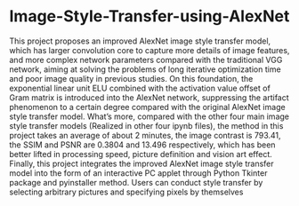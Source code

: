 # Image-Style-Transfer-using-AlexNet

This project proposes an improved AlexNet image style transfer model, which has larger convolution core to capture more details of image features, and more complex network parameters compared with the traditional VGG network, aiming at solving the problems of long iterative optimization time and poor image quality in previous studies. On this foundation, the exponential linear unit ELU combined with the activation value offset of Gram matrix is introduced into the AlexNet network, suppressing the artifact phenomenon to a certain degree compared with the original AlexNet image style transfer model. What’s more, compared with the other four main image style transfer models (Realized in other four ipynb files), the method in this project takes an average of about 2 minutes, the image contrast is 793.41, the SSIM and PSNR are 0.3804 and 13.496 respectively, which has been better lifted in processing speed, picture definition and vision art effect. Finally, this project integrates the improved AlexNet image style transfer model into the form of an interactive PC applet through Python Tkinter package and pyinstaller method. Users can conduct style transfer by selecting arbitrary pictures and specifying pixels by themselves
